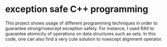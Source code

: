# exception safe C++ programming
This project shows usage of different programming techniques in order to guarantee
strong/noexcept exception safety.
For instance, I used RAII to guarantee atomicity of operations on data structures such as sets.
In this code, one can also find a very cute solution to noexcept alignment operator.
